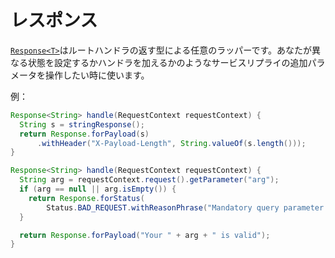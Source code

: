 # レスポンス

[`Response<T>`](/apollo-api/src/main/java/com/spotify/apollo/Response.java)はルートハンドラの返す型による任意のラッパーです。あなたが異なる状態を設定するかハンドラを加えるかのようなサービスリプライの追加パラメータを操作したい時に使います。

例：

```java
Response<String> handle(RequestContext requestContext) {
  String s = stringResponse();
  return Response.forPayload(s)
      .withHeader("X-Payload-Length", String.valueOf(s.length()));
}
```

```java
Response<String> handle(RequestContext requestContext) {
  String arg = requestContext.request().getParameter("arg");
  if (arg == null || arg.isEmpty()) {
    return Response.forStatus(
        Status.BAD_REQUEST.withReasonPhrase("Mandatory query parameter 'arg' is missing"));
  }

  return Response.forPayload("Your " + arg + " is valid");
}
```
